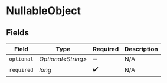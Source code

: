 # NullableObject


## Fields

| Field               | Type                | Required            | Description         |
| ------------------- | ------------------- | ------------------- | ------------------- |
| `optional`          | *Optional\<String>* | :heavy_minus_sign:  | N/A                 |
| `required`          | *long*              | :heavy_check_mark:  | N/A                 |